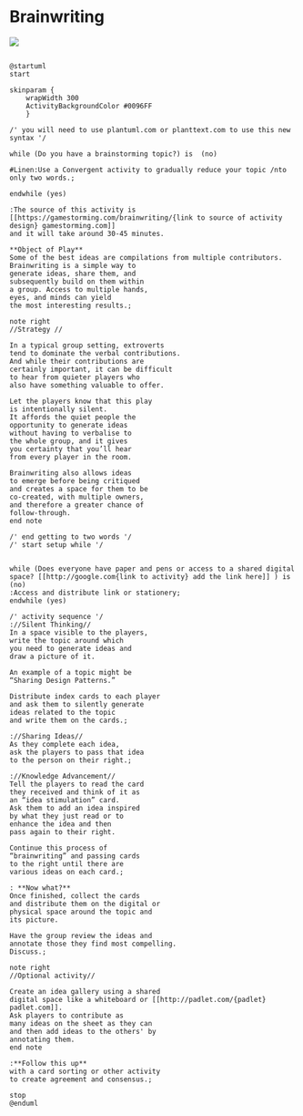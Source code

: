 # Brainwriting

![](https://www.plantuml.com/plantuml/img/PLTTZzCu57rU_uehyG1KfHrfFwGT7c00eKMB06bOxGEQ1pTn4zF43hRJ4A6H-1ihxVuvVicUUvraMfYNjebzFyuzvzZpD2OTKjysIhue5G_MTJhebhweduQWkxzjcMhw-U924VwkYcIFDetFT76eWkzT-TmtFj2zYulVVtlvKjRSAhMzJwFlQR1DGywOafAdFXhg6kquswRmBM6R_4xcSv87qw9KsuXT0yNH9VsPxc-L6chR67hmmalSMXyDQTe5RLrCFhJMLTZTsUB9Gy9cUk3yGwNklRREkCk_8Yz-xjtHXCguH7fgWXDMGPUzRfgHWYdxmd3ya6FHrc61TtYN1a-33sNSF5RAk78gPpGHQIxVruOYjc6tt-VobnJu_k53dL8NBxVRIhTchfSxtae7Gx093xPV6kiENDDTh2LCQQAjt2rz7-7cHcbNaaqPwwGFw5NcWf4z-kLNmi8-cRXHQhLwk_jeYiHntpLwNAtKjM-daWtj49TiQJIA3uOGkxEDJjQxIFk0wRHzaspNy2kNWjtrA0DndvsqmDrgYhRbPODcW1KGDq4dasElATOS7XdRDQ5q5VjTD9zwp0KuxthRb81StgCbOEcK9cPQjm7v2XCZ8xJKKYD4N2k3IKWuxhUCL6X7epLDgRYrrdDhBfc07hbCV2A03DDvb1PiLIUrtLudhhGQQGlAlNBe9OqWWcvo1HHDulrh0cE31vrIL0bqu99AZzJS9sV4gnrsBKWnYXjrXPMPELXZm_bhHbqL20auWGGmzFZkqfg7o_ti39LslxS5IbT8M1iTycG-zTQWELRJQ4943gzq4ttMISIG6SUAZhhfzOxJWzRxlGbWnMkJfE9vxy7v0GzqoZpcnmgVZ9xZEaKg4Jsuj56leANzddKXCQGEweplSelATzn4xsQjdL51yNXzdxZAhDy9DiiUu6Low0IX1FmyNc1HsQE9YcrWGek3Sy5uzEthFr018wC46OE8uzGRUf0gW_Sj6Z_ZhQ25rlmGf-9GZMdPBu0xEkGFNbZm1h2r5DaLmQ0TuNodeLWipCp5xXscwH_b5ULQk7n7Mpy02V2MWs13o2cOwBmSp02lnG7KtdDLZr8D3Afwm-P3p5dnMFvHPKvooiMbs3BnMYoTIGlgPjwnbTvvAIeNWBmpcIgTxf2SY-eC68bkz28vdPLRWeILJI2tjFnaSZSsD--hnh0fBKOsszSjwL8Q9Nd33T_Sa5YrEFNbf6pENDgOHJ4jHX7eWwc7IX__OBveSp79x2E5j8c2heMbz1xSFx2_RhEaywYEDjf92YVqNojcHDPmFWCcCqNEeXRIpSVPEPd5oigW1oJ0jjG7CLOBaK3sy0ijdiYMFWLksNEO9T--_diDP7c6ByJbwPt6cHZW6D--_gVKYpj0u6tcCyn010U2wgAUAXScwNXOw9Sb2gtETQfSPp0D4tBkMsgHpKlZxUI_EGzx96CvLVYAWm39Ar7yACT40_F9jN0Aa3gNiLWAKdMQISGYvILg1XrlaIkdWn-A3Ky9_uGFDQQ4_gxA8ukXHJj8_DxmCNSU7Q8fbugLr1LCOU0J9MM52P5u7C08tH8mvqB0B0jD2hk0jUo7JP_0oBp5UbcCkqPdeG2r6y47SKXa-jZZS94AMFmU1CtQvNfaswHnfmG4NMds8N_MibAudK35_NJvwO8NFK3_gFJqai1LYZuHI_o8PpJZAS6eHwGckugSAKTCplUJhp7OCYffbQ6crUeDB9yRUe8hmLkkVM-TZJNRLW7xuJl3mWVrdKPF2JCxWm-ggySe1sTMswIY4rb1BZR5MIj0u0ys85wGZzfWZjOC2ufPODh1-l8Pw-MY2FnHQvbFUEOYsC4t8nPDqSSVJ_YtNJx45jFWa_wvkEuovme70HyRlI0y-vuwypru4z-qs1UIsNaWm-DVlB3J9LGXLxml-VijtJsxkSaaEw7mSXKmpD1Mk_5kNem1fc6Ol9Fgj9kF3YSKpMid6dYUVRnFkt46JCu73Ehq-BXShLxAsP8frtSOlXnIMWQDQqEGVMXB0Yw8CTkA2J6SLo9CuIHwY3WsUa4TbzHEFKKw_j_YVm00)


```

@startuml
start

skinparam {
	wrapWidth 300
    ActivityBackgroundColor #0096FF
    }

/' you will need to use plantuml.com or planttext.com to use this new syntax '/

while (Do you have a brainstorming topic?) is  (no)

#Linen:Use a Convergent activity to gradually reduce your topic /nto only two words.;

endwhile (yes)

:The source of this activity is [[https://gamestorming.com/brainwriting/{link to source of activity design} gamestorming.com]]
and it will take around 30-45 minutes.

**Object of Play**
Some of the best ideas are compilations from multiple contributors.
Brainwriting is a simple way to
generate ideas, share them, and
subsequently build on them within
a group. Access to multiple hands,
eyes, and minds can yield
the most interesting results.;

note right
//Strategy //

In a typical group setting, extroverts
tend to dominate the verbal contributions.
And while their contributions are
certainly important, it can be difficult
to hear from quieter players who
also have something valuable to offer.

Let the players know that this play
is intentionally silent.
It affords the quiet people the
opportunity to generate ideas
without having to verbalise to
the whole group, and it gives
you certainty that you’ll hear
from every player in the room.

Brainwriting also allows ideas
to emerge before being critiqued
and creates a space for them to be
co-created, with multiple owners,
and therefore a greater chance of
follow-through.
end note

/' end getting to two words '/
/' start setup while '/


while (Does everyone have paper and pens or access to a shared digital space? [[http://google.com{link to activity} add the link here]] ) is (no)
:Access and distribute link or stationery;
endwhile (yes)

/' activity sequence '/
://Silent Thinking//
In a space visible to the players,
write the topic around which
you need to generate ideas and
draw a picture of it.

An example of a topic might be
“Sharing Design Patterns.”

Distribute index cards to each player
and ask them to silently generate
ideas related to the topic
and write them on the cards.;

://Sharing Ideas//
As they complete each idea,
ask the players to pass that idea
to the person on their right.;

://Knowledge Advancement//
Tell the players to read the card
they received and think of it as
an “idea stimulation” card.
Ask them to add an idea inspired
by what they just read or to
enhance the idea and then
pass again to their right.

Continue this process of
“brainwriting” and passing cards
to the right until there are
various ideas on each card.;

: **Now what?**
Once finished, collect the cards
and distribute them on the digital or
physical space around the topic and
its picture.

Have the group review the ideas and
annotate those they find most compelling.
Discuss.;

note right
//Optional activity//

Create an idea gallery using a shared
digital space like a whiteboard or [[http://padlet.com/{padlet} padlet.com]].
Ask players to contribute as
many ideas on the sheet as they can
and then add ideas to the others' by
annotating them.
end note

:**Follow this up**
with a card sorting or other activity
to create agreement and consensus.;

stop
@enduml
